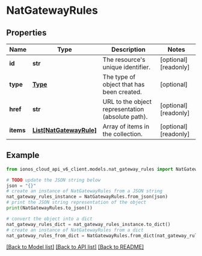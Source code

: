 # NatGatewayRules


## Properties

Name | Type | Description | Notes
------------ | ------------- | ------------- | -------------
**id** | **str** | The resource&#39;s unique identifier. | [optional] [readonly] 
**type** | [**Type**](Type.md) | The type of object that has been created. | [optional] 
**href** | **str** | URL to the object representation (absolute path). | [optional] [readonly] 
**items** | [**List[NatGatewayRule]**](NatGatewayRule.md) | Array of items in the collection. | [optional] [readonly] 

## Example

```python
from ionos_cloud_api_v6_client.models.nat_gateway_rules import NatGatewayRules

# TODO update the JSON string below
json = "{}"
# create an instance of NatGatewayRules from a JSON string
nat_gateway_rules_instance = NatGatewayRules.from_json(json)
# print the JSON string representation of the object
print(NatGatewayRules.to_json())

# convert the object into a dict
nat_gateway_rules_dict = nat_gateway_rules_instance.to_dict()
# create an instance of NatGatewayRules from a dict
nat_gateway_rules_from_dict = NatGatewayRules.from_dict(nat_gateway_rules_dict)
```
[[Back to Model list]](../README.md#documentation-for-models) [[Back to API list]](../README.md#documentation-for-api-endpoints) [[Back to README]](../README.md)


